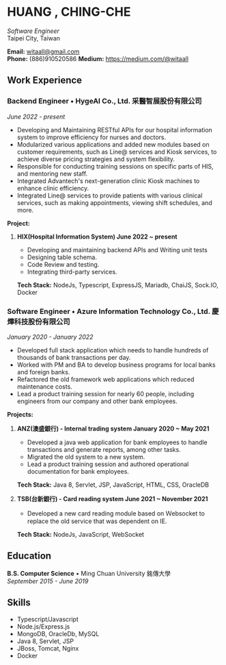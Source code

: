 # HUANG , CHING-CHE
_Software Engineer_  
Taipei City, Taiwan

**Email:** witaall@gmail.com  
**Phone:** (886)910520586
**Medium:** https://medium.com/@witaall

## Work Experience

### Backend Engineer • HygeAI Co., Ltd. 采醫智展股份有限公司
_June 2022 - present_
- Developing and Maintaining RESTful APIs for our hospital information system to improve efficiency for nurses and doctors.
- Modularized various applications and added new modules based on customer requirements, such as Line@ services and Kiosk services, to achieve diverse pricing strategies and system flexibility.
- Responsible for conducting training sessions on specific parts of HIS, and mentoring new staff.
- Integrated Advantech's next-generation clinic Kiosk machines to enhance clinic efficiency.
- Integrated Line@ services to provide patients with various clinical services, such as making appointments, viewing shift schedules, and more.

**Project:**
1. **HIX(Hospital Information System) June 2022 ~ present**
    - Developing and maintaining backend APIs and Writing unit tests
    - Designing table schema.
    - Code Review and testing.
    - Integrating third-party services.
  
    **Tech Stack:** NodeJs, Typescript, ExpressJS, Mariadb, ChaiJS, Sock.IO, Docker

### Software Engineer • Azure Information Technology Co., Ltd. 慶燁科技股份有限公司
_January 2020 - January 2022_
- Developed full stack application which needs to handle hundreds of thousands of bank transactions per day.
- Worked with PM and BA to develop business programs for local banks and foreign banks.
- Refactored the old framework web applications which reduced maintenance costs.
- Lead a product training session for nearly 60 people, including engineers from our company and other bank employees.

**Projects:**
1. **ANZ(澳盛銀行) - Internal trading system January 2020 ~ May 2021**
    - Developed a java web application for bank employees to handle transactions and generate reports, among other tasks.
    - Migrated the old system to a new system.
    - Lead a product training session and authored operational documentation for bank employees.

    **Tech Stack:** Java 8, Servlet, JSP, JavaScript, HTML, CSS, OracleDB

2. **TSB(台新銀行) - Card reading system June 2021 ~ November 2021**
    - Developed a new card reading module  based on Ｗebsocket to replace the old service that was dependent on IE.

    **Tech Stack:** NodeJs, JavaScript, WebSocket

## Education

**B.S. Computer Science** • Ming Chuan University 銘傳大學  
_September 2015 - June 2019_

## Skills

- Typescript/Javascript
- Node.js/Express.js
- MongoDB, OracleDb, MySQL
- Java 8, Servlet, JSP
- JBoss, Tomcat, Nginx
- Docker
